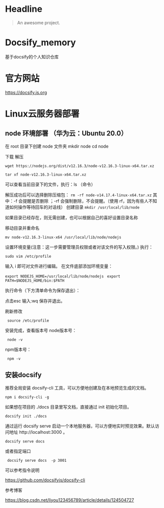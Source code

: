 # Headline

> An awesome project.
# Docsify_memory
基于docsify的个人知识仓库


# 官方网站
https://docsify.js.org 

# Linux云服务器部署
## node 环境部署 （华为云：Ubuntu 20.0）

在 root 目录下创建 node 文件夹
    mkdir  node
    cd node
    
下载 解压

` wget https://nodejs.org/dist/v12.16.3/node-v12.16.3-linux-x64.tar.xz `
   
` tar xf node-v12.16.3-linux-x64.tar.xz `

可以查看当前目录下的文件，执行：ls （命令）

解压成功后可以选择删除压缩包：
` rm -rf node-v14.17.4-linux-x64.tar.xz ` 
其中：-f 会提醒是否删除 ；-rf 会强制删除，不会提醒。（使用 rf，因为有些人不知道如何操作等待回车的对话线）
创建目录
` mkdir /usr/local/lib/node `
    
如果目录已经存在，则无需创建，也可以根据自己的喜好设置目录名称

移动目录并重命名

 ` mv node-v12.16.3-linux-x64 /usr/local/lib/node/nodejs `

设置环境变量(注意：这一步需要管理员权限或者对该文件的写入权限。)
执行：

   ` sudo vim /etc/profile `

输入 i 即可对文件进行编辑。
在文件底部添加环境变量：

` export NODEJS_HOME=/usr/local/lib/node/nodejs `
`  export PATH=$NODEJS_HOME/bin:$PATH `

执行命令（下方清单命令为保存退出）：

点击esc 输入:wq
保存并退出。

刷新修改

`  source /etc/profile `

安装完成，查看版本号
node版本号：

`  node -v `

npm版本号：

 `  npm -v `



## 安装docsify 


推荐全局安装 docsify-cli 工具，可以方便地创建及在本地预览生成的文档。

`npm i docsify-cli -g`

如果想在项目的 ./docs 目录里写文档，直接通过 init 初始化项目。

` docsify init ./docs `

通过运行 docsify serve 启动一个本地服务器，可以方便地实时预览效果。默认访问地址 http://localhost:3000 。

` docsify serve docs `

或者指定端口 

` docsify serve docs  -p 3001`

可以参考指令说明

https://github.com/docsifyjs/docsify-cli






参考博客

https://blog.csdn.net/liyou123456789/article/details/124504727